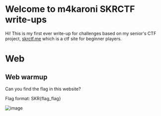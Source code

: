 # Welcome to m4karoni SKRCTF write-ups
Hi! This is my first ever write-up for challenges based on my senior's CTF project, [skrctf.me](skrctf.me) which is a ctf site for beginner players.

# Web

## Web warmup

Can you find the flag in this website?

Flag format: SKR{flag_flag}


![image](https://user-images.githubusercontent.com/70287409/122788142-9f318380-d2e8-11eb-8f8e-ba98d1f4837a.png)
